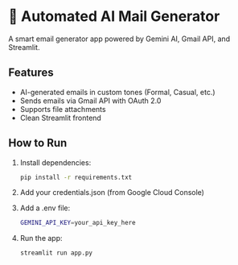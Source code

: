 # 📧 Automated AI Mail Generator

A smart email generator app powered by Gemini AI, Gmail API, and Streamlit.

## Features
- AI-generated emails in custom tones (Formal, Casual, etc.)
- Sends emails via Gmail API with OAuth 2.0
- Supports file attachments
- Clean Streamlit frontend

## How to Run

1. Install dependencies:
   ```bash
   pip install -r requirements.txt

2. Add your credentials.json (from Google Cloud Console)

3. Add a .env file:
    ```bash
    GEMINI_API_KEY=your_api_key_here

4. Run the app:
    ```bash
    streamlit run app.py



